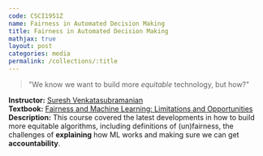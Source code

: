 ```yaml
---
code: CSCI1951Z 
name: Fairness in Automated Decision Making 
title: Fairness in Automated Decision Making
mathjax: true
layout: post
categories: media
permalink: /collections/:title
---
```


> "We know we want to build more *equitable* technology, but how?"

<script src="https://cdnjs.cloudflare.com/ajax/libs/mathjax/2.7.5/MathJax.js?config=TeX-AMS_CHTML.js"></script>

**Instructor:** [Suresh Venkatasubramanian](https://vivo.brown.edu/display/suresh) <br>
**Textbook:** [Fairness and Machine Learning: Limitations and Opportunities](https://fairmlbook.org/) <br>
**Description:** This course covered the latest developments in how to build more equitable algorithms, including definitions of (un)fairness, the challenges of **explaining** how ML works and making sure we can get **accountability**.
